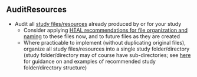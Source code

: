 ## AuditResources
* Audit all [study files/resources](../terms/index.md#study-filesresources) already produced by or for your study
  * Consider applying [HEAL recommendations for file organization and naming](../file-o-and-n/index.md) to these files now, and to future files as they are created
  * Where practicable to implement (without duplicating original files), organize all study files/resources into a single study folder/directory (study folder/directory may of course have sub-directories; see [here](../guidance/file-org.md) for guidance on and examples of recommended study folder/directory structure)
